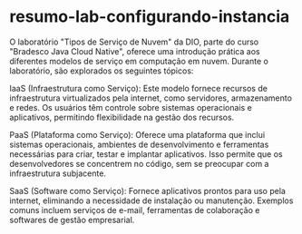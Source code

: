 ﻿# resumo-lab-configurando-instancia

 ​O laboratório "Tipos de Serviço de Nuvem" da DIO, parte do curso "Bradesco Java Cloud Native", oferece uma introdução prática aos diferentes modelos de serviço em computação em nuvem. Durante o laboratório, são explorados os seguintes tópicos:​

IaaS (Infraestrutura como Serviço): Este modelo fornece recursos de infraestrutura virtualizados pela internet, como servidores, armazenamento e redes. Os usuários têm controle sobre sistemas operacionais e aplicativos, permitindo flexibilidade na gestão dos recursos.​

PaaS (Plataforma como Serviço): Oferece uma plataforma que inclui sistemas operacionais, ambientes de desenvolvimento e ferramentas necessárias para criar, testar e implantar aplicativos. Isso permite que os desenvolvedores se concentrem no código, sem se preocupar com a infraestrutura subjacente.​

SaaS (Software como Serviço): Fornece aplicativos prontos para uso pela internet, eliminando a necessidade de instalação ou manutenção. Exemplos comuns incluem serviços de e-mail, ferramentas de colaboração e softwares de gestão empresarial.
